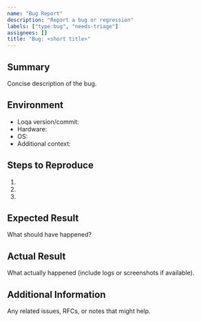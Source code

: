 ```yaml
---
name: "Bug Report"
description: "Report a bug or regression"
labels: ["type:bug", "needs-triage"]
assignees: []
title: "Bug: <short title>"
---
```


## Summary
Concise description of the bug.

## Environment
- Loqa version/commit:
- Hardware:
- OS:
- Additional context:

## Steps to Reproduce
1.
2.
3.

## Expected Result
What should have happened?

## Actual Result
What actually happened (include logs or screenshots if available).

## Additional Information
Any related issues, RFCs, or notes that might help.
